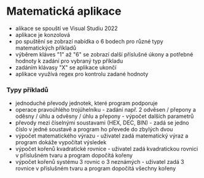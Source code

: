 # Matematická aplikace

- alikace se spouští ve Visual Studiu 2022
- aplikace je konzolová
- po spuštění se zobrazí nabídka o 6 bodech pro různé typy matematických příkladů
- výběrem kláves "1" až "6" se zobrazí další příslušné úkony a potřebné hodnoty k zadání pro vybraný typ příkladu
- zadáním klávasy "X" se aplikace ukončí
- aplikace využívá regex pro kontrolu zadané hodnoty

### Typy příkladů
- jednoduché převody jednotek, které program podporuje
- operace pravoúhlého trojúhelníku - zadání např. 2 odvěsen / přepony a oděsny / úhlu a odvěsny / úhlu a přepony - výpočet dalších parametrů
- převody mezi číselnými soustavami (HEX, DEC, BIN) - zadá se jedno číslo v jedné soustavě a program ho převede do zbylých dvou
- výpočet matematického výrazu - uživatel zadá matematický výraz a program dokáže vypočítat výsledek
- výpočet kořenů kvadratické rovnice - uživatel zadá kvadratickou rovnici v příslušném tvaru a program dopočítá kořeny
- výpočet kořenů systému 3 rovnic o 3 neznámých - uživatel zadá 3 rovnice v příslušném tvaru a program dopočítá všechny kořeny
